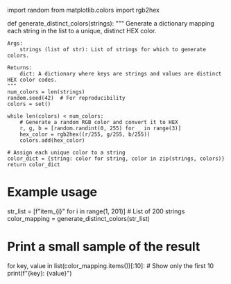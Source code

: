 import random
from matplotlib.colors import rgb2hex

def generate_distinct_colors(strings):
    """
    Generate a dictionary mapping each string in the list to a unique, distinct HEX color.
    
    Args:
        strings (list of str): List of strings for which to generate colors.
    
    Returns:
        dict: A dictionary where keys are strings and values are distinct HEX color codes.
    """
    num_colors = len(strings)
    random.seed(42)  # For reproducibility
    colors = set()
    
    while len(colors) < num_colors:
        # Generate a random RGB color and convert it to HEX
        r, g, b = [random.randint(0, 255) for _ in range(3)]
        hex_color = rgb2hex((r/255, g/255, b/255))
        colors.add(hex_color)
    
    # Assign each unique color to a string
    color_dict = {string: color for string, color in zip(strings, colors)}
    return color_dict

# Example usage
str_list = [f"item_{i}" for i in range(1, 201)]  # List of 200 strings
color_mapping = generate_distinct_colors(str_list)

# Print a small sample of the result
for key, value in list(color_mapping.items())[:10]:  # Show only the first 10
    print(f"{key}: {value}")

